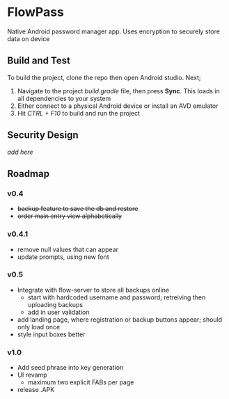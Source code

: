 # FlowPass

Native Android password manager app. Uses encryption to securely store data on device

## Build and Test

To build the project, clone the repo then open Android studio. Next;
1. Navigate to the project *build.gradle* file, then press **Sync**. This loads
in all dependencies to your system
2. Either connect to a physical Android device or install an AVD emulator
3. Hit *CTRL + F10* to build and run the project

## Security Design

*add here*

## Roadmap

### v0.4

- ~~backup feature to save the db and restore~~
- ~~order main entry view alphabetically~~

### v0.4.1

- remove null values that can appear
- update prompts, using new font


### v0.5

- Integrate with flow-server to store all backups online
	- start with hardcoded username and password; retreiving then 
	uploading backups
	- add in user validation
- add landing page, where registration or backup buttons appear;
should only load once
- style input boxes better


### v1.0

- Add seed phrase into key generation
- UI revamp
	- maximum two explicit FABs per page
- release .APK
